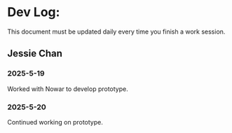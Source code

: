 # Dev Log:

This document must be updated daily every time you finish a work session.

## Jessie Chan

### 2025-5-19 
Worked with Nowar to develop prototype.

### 2025-5-20
Continued working on prototype.
